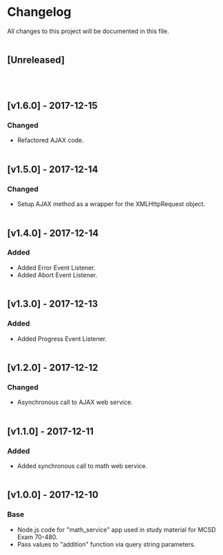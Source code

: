 # Changelog
All  changes to this project will be documented in this file.
<br/><br/>

## [Unreleased]
<br/><br/>

## [v1.6.0] - 2017-12-15
### Changed
- Refactored AJAX code.
<br/><br/>

## [v1.5.0] - 2017-12-14
### Changed
- Setup AJAX method as a wrapper for the XMLHttpRequest object.
<br/><br/>

## [v1.4.0] - 2017-12-14
### Added
- Added Error Event Listener.
- Added Abort Event Listener.
<br/><br/>

## [v1.3.0] - 2017-12-13
### Added
- Added Progress Event Listener.
<br/><br/>

## [v1.2.0] - 2017-12-12
### Changed
- Asynchronous call to AJAX web service.
<br/><br/>

## [v1.1.0] - 2017-12-11
### Added
- Added synchronous call to math web service.
<br/><br/>

## [v1.0.0] - 2017-12-10
### Base
- Node.js code for "math_service" app used in study material for MCSD Exam 70-480.
- Pass values to "addition" function via query string parameters.
